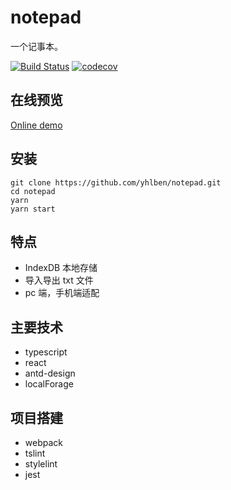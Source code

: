 # notepad

一个记事本。

[![Build Status](https://www.travis-ci.org/yhlben/notepad.svg?branch=master)](https://www.travis-ci.org/yhlben/notepad)
[![codecov](https://codecov.io/gh/yhlben/notepad/branch/master/graph/badge.svg)](https://codecov.io/gh/yhlben/notepad)

## 在线预览

[Online demo](http://yinhengli.com:8083)

## 安装

``` shell
git clone https://github.com/yhlben/notepad.git
cd notepad
yarn
yarn start
```

## 特点

- IndexDB 本地存储
- 导入导出 txt 文件
- pc 端，手机端适配

## 主要技术

- typescript
- react
- antd-design
- localForage

## 项目搭建

- webpack
- tslint
- stylelint
- jest
